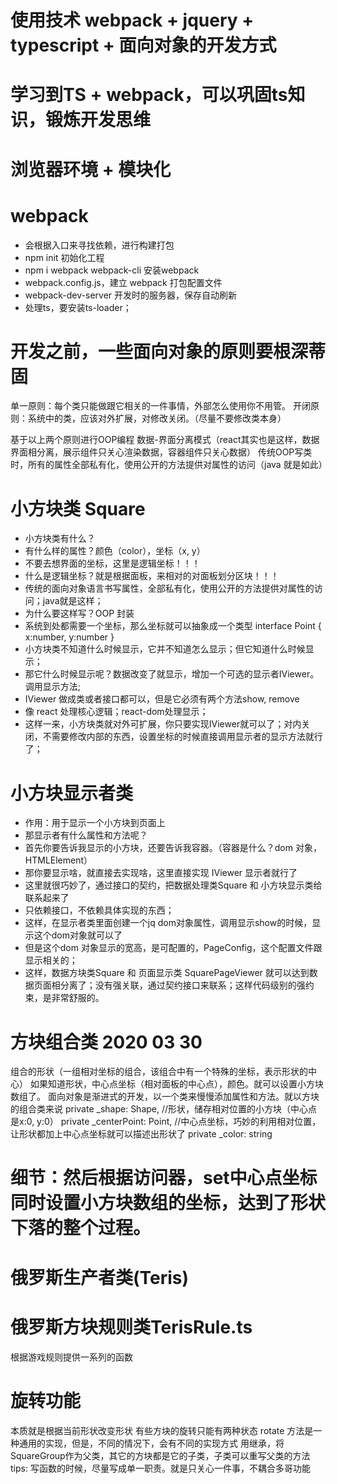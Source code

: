 # 使用技术 webpack + jquery + typescript + 面向对象的开发方式
# 学习到TS + webpack，可以巩固ts知识，锻炼开发思维
# 浏览器环境 + 模块化
# webpack
- 会根据入口来寻找依赖，进行构建打包
- npm init 初始化工程
- npm i webpack webpack-cli 安装webpack
- webpack.config.js，建立 webpack 打包配置文件
- webpack-dev-server 开发时的服务器，保存自动刷新
- 处理ts，要安装ts-loader；

# 开发之前，一些面向对象的原则要根深蒂固
单一原则：每个类只能做跟它相关的一件事情，外部怎么使用你不用管。
开闭原则：系统中的类，应该对外扩展，对修改关闭。（尽量不要修改类本身）

基于以上两个原则进行OOP编程
数据-界面分离模式（react其实也是这样，数据界面相分离，展示组件只关心渲染数据，容器组件只关心数据）
传统OOP写类时，所有的属性全部私有化，使用公开的方法提供对属性的访问（java 就是如此）

# 小方块类 Square
- 小方块类有什么？
- 有什么样的属性？颜色（color），坐标（x, y）
- 不要去想界面的坐标，这里是逻辑坐标！！！
- 什么是逻辑坐标？就是根据面板，来相对的对面板划分区块！！！
- 传统的面向对象语言书写属性，全部私有化，使用公开的方法提供对属性的访问；java就是这样；
- 为什么要这样写？OOP 封装
- 系统到处都需要一个坐标，那么坐标就可以抽象成一个类型 interface Point { x:number, y:number }
- 小方块类不知道什么时候显示，它并不知道怎么显示；但它知道什么时候显示；
- 那它什么时候显示呢？数据改变了就显示，增加一个可选的显示者IViewer。调用显示方法;
- IViewer 做成类或者接口都可以，但是它必须有两个方法show, remove
- 像 react 处理核心逻辑；react-dom处理显示；
- 这样一来，小方块类就对外可扩展，你只要实现IViewer就可以了；对内关闭，不需要修改内部的东西，设置坐标的时候直接调用显示者的显示方法就行了；

# 小方块显示者类
- 作用：用于显示一个小方块到页面上
- 那显示者有什么属性和方法呢？
- 首先你要告诉我显示的小方块，还要告诉我容器。（容器是什么？dom 对象，HTMLElement）
- 那你要显示啥，就直接去实现啥，这里直接实现 IViewer 显示者就行了
- 这里就很巧妙了，通过接口的契约，把数据处理类Square 和 小方块显示类给联系起来了
- 只依赖接口，不依赖具体实现的东西；
- 这样，在显示者类里面创建一个jq dom对象属性，调用显示show的时候，显示这个dom对象就可以了
- 但是这个dom 对象显示的宽高，是可配置的，PageConfig，这个配置文件跟显示相关的；
- 这样，数据方块类Square 和 页面显示类 SquarePageViewer 就可以达到数据页面相分离了；没有强关联，通过契约接口来联系；这样代码级别的强约束，是非常舒服的。

# 方块组合类 2020 03 30
组合的形状（一组相对坐标的组合，该组合中有一个特殊的坐标，表示形状的中心）
如果知道形状，中心点坐标（相对面板的中心点），颜色。就可以设置小方块数组了。
面向对象是渐进式的开发，以一个类来慢慢添加属性和方法。就以方块的组合类来说
private _shape: Shape,  //形状，储存相对位置的小方块（中心点是x:0, y:0）
private _centerPoint: Point, //中心点坐标，巧妙的利用相对位置，让形状都加上中心点坐标就可以描述出形状了
private _color: string
# 细节：然后根据访问器，set中心点坐标同时设置小方块数组的坐标，达到了形状下落的整个过程。

# 俄罗斯生产者类(Teris)

# 俄罗斯方块规则类TerisRule.ts
根据游戏规则提供一系列的函数

# 旋转功能
本质就是根据当前形状改变形状
有些方块的旋转只能有两种状态
rotate 方法是一种通用的实现，但是，不同的情况下，会有不同的实现方式
用继承，将SquareGroup作为父类，其它的方块都是它的子类，子类可以重写父类的方法
tips: 写函数的时候，尽量写成单一职责。就是只关心一件事，不耦合多哥功能






